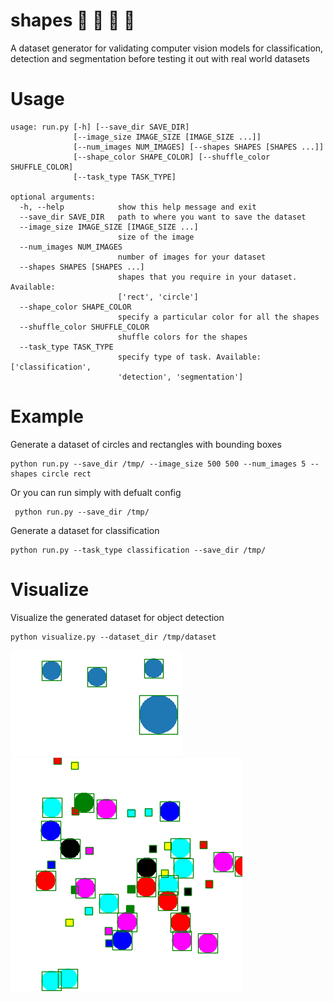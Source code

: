 # shapes :large_blue_circle: :large_orange_diamond: :small_red_triangle: :red_circle:
A dataset generator for validating computer vision models for classification, detection and segmentation before testing it out with real world datasets

# Usage
```
usage: run.py [-h] [--save_dir SAVE_DIR]
              [--image_size IMAGE_SIZE [IMAGE_SIZE ...]]
              [--num_images NUM_IMAGES] [--shapes SHAPES [SHAPES ...]]
              [--shape_color SHAPE_COLOR] [--shuffle_color SHUFFLE_COLOR]
              [--task_type TASK_TYPE]

optional arguments:
  -h, --help            show this help message and exit
  --save_dir SAVE_DIR   path to where you want to save the dataset
  --image_size IMAGE_SIZE [IMAGE_SIZE ...]
                        size of the image
  --num_images NUM_IMAGES
                        number of images for your dataset
  --shapes SHAPES [SHAPES ...]
                        shapes that you require in your dataset. Available:
                        ['rect', 'circle']
  --shape_color SHAPE_COLOR
                        specify a particular color for all the shapes
  --shuffle_color SHUFFLE_COLOR
                        shuffle colors for the shapes
  --task_type TASK_TYPE
                        specify type of task. Available: ['classification',
                        'detection', 'segmentation']

```
# Example

Generate a dataset of circles and rectangles with bounding boxes
```
python run.py --save_dir /tmp/ --image_size 500 500 --num_images 5 --shapes circle rect
```

Or you can run simply with defualt config
```
 python run.py --save_dir /tmp/
```

Generate a dataset for classification
```
python run.py --task_type classification --save_dir /tmp/
```
# Visualize 

Visualize the generated dataset for object detection
```
python visualize.py --dataset_dir /tmp/dataset
```
![](imgs/shapes_2.png)
![](imgs/readme_1.png)
